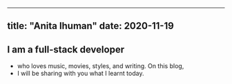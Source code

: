

---
title: "Anita Ihuman"
date: 2020-11-19
---

## I am a full-stack developer
- who loves music, movies, styles, and writing. On this blog, 
- I will be sharing with you what I learnt today.
